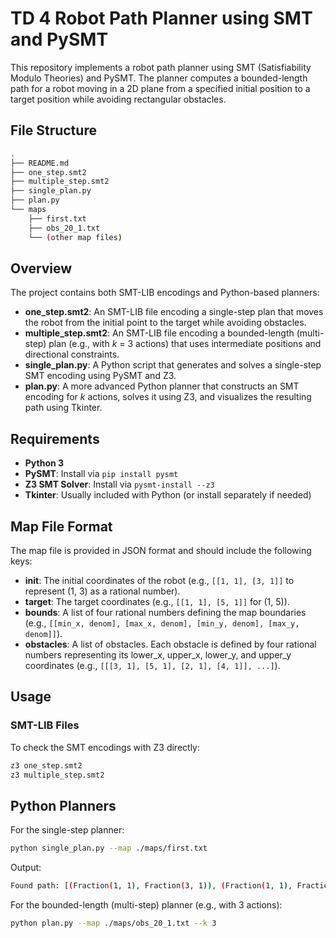 # TD 4 Robot Path Planner using SMT and PySMT

This repository implements a robot path planner using SMT (Satisfiability Modulo Theories) and PySMT. The planner computes a bounded-length path for a robot moving in a 2D plane from a specified initial position to a target position while avoiding rectangular obstacles.

## File Structure 
```bash
.
├── README.md
├── one_step.smt2
├── multiple_step.smt2
├── single_plan.py
├── plan.py
└── maps
    ├── first.txt
    ├── obs_20_1.txt
    └── (other map files)
```
## Overview

The project contains both SMT-LIB encodings and Python-based planners:
- **one_step.smt2**: An SMT-LIB file encoding a single-step plan that moves the robot from the initial point to the target while avoiding obstacles.
- **multiple_step.smt2**: An SMT-LIB file encoding a bounded-length (multi-step) plan (e.g., with _k_ = 3 actions) that uses intermediate positions and directional constraints.
- **single_plan.py**: A Python script that generates and solves a single-step SMT encoding using PySMT and Z3.
- **plan.py**: A more advanced Python planner that constructs an SMT encoding for _k_ actions, solves it using Z3, and visualizes the resulting path using Tkinter.

## Requirements

- **Python 3**
- **PySMT**: Install via `pip install pysmt`
- **Z3 SMT Solver**: Install via `pysmt-install --z3`
- **Tkinter**: Usually included with Python (or install separately if needed)

## Map File Format

The map file is provided in JSON format and should include the following keys:
- **init**: The initial coordinates of the robot (e.g., `[[1, 1], [3, 1]]` to represent (1, 3) as a rational number).
- **target**: The target coordinates (e.g., `[[1, 1], [5, 1]]` for (1, 5)).
- **bounds**: A list of four rational numbers defining the map boundaries (e.g., `[[min_x, denom], [max_x, denom], [min_y, denom], [max_y, denom]]`).
- **obstacles**: A list of obstacles. Each obstacle is defined by four rational numbers representing its lower_x, upper_x, lower_y, and upper_y coordinates (e.g., `[[[3, 1], [5, 1], [2, 1], [4, 1]], ...]`).

## Usage

### SMT-LIB Files

To check the SMT encodings with Z3 directly:
```bash
z3 one_step.smt2
z3 multiple_step.smt2
```

## Python Planners
For the single-step planner:
```bash
python single_plan.py --map ./maps/first.txt
```
Output: 
```bash
Found path: [(Fraction(1, 1), Fraction(3, 1)), (Fraction(1, 1), Fraction(5, 1))]
```

For the bounded-length (multi-step) planner (e.g., with 3 actions):
```bash
python plan.py --map ./maps/obs_20_1.txt --k 3
```

